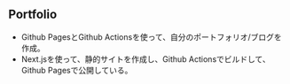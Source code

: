 ## Portfolio

* Github PagesとGithub Actionsを使って、自分のポートフォリオ/ブログを作成。
* Next.jsを使って、静的サイトを作成し、Github Actionsでビルドして、Github Pagesで公開している。
